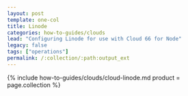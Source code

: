 ```yaml
---
layout: post
template: one-col
title: Linode
categories: how-to-guides/clouds
lead: "Configuring Linode for use with Cloud 66 for Node"
legacy: false
tags: ["operations"]
permalink: /:collection/:path:output_ext
---
```




{% include how-to-guides/clouds/cloud-linode.md  product = page.collection %}
